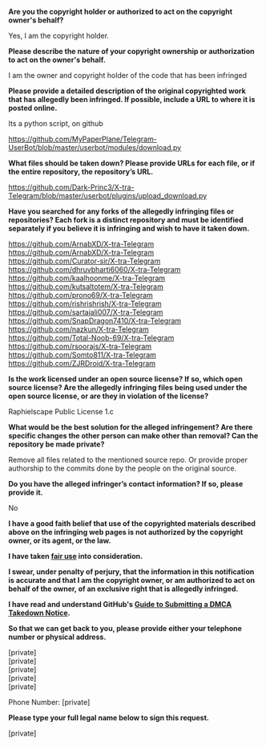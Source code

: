 **Are you the copyright holder or authorized to act on the copyright owner's behalf?**

Yes, I am the copyright holder.

**Please describe the nature of your copyright ownership or authorization to act on the owner's behalf.**

I am the owner and copyright holder of the code that has been infringed

**Please provide a detailed description of the original copyrighted work that has allegedly been infringed. If possible, include a URL to where it is posted online.**

Its a python script, on github

https://github.com/MyPaperPlane/Telegram-UserBot/blob/master/userbot/modules/download.py

**What files should be taken down? Please provide URLs for each file, or if the entire repository, the repository’s URL.**

https://github.com/Dark-Princ3/X-tra-Telegram/blob/master/userbot/plugins/upload_download.py

**Have you searched for any forks of the allegedly infringing files or repositories? Each fork is a distinct repository and must be identified separately if you believe it is infringing and wish to have it taken down.**

https://github.com/ArnabXD/X-tra-Telegram  
https://github.com/ArnabXD/X-tra-Telegram  
https://github.com/Curator-sir/X-tra-Telegram  
https://github.com/dhruvbharti6060/X-tra-Telegram  
https://github.com/kaalhoonme/X-tra-Telegram  
https://github.com/kutsaltotem/X-tra-Telegram  
https://github.com/prono69/X-tra-Telegram  
https://github.com/rishrishrish/X-tra-Telegram  
https://github.com/sartajali007/X-tra-Telegram  
https://github.com/SnapDragon7410/X-tra-Telegram  
https://github.com/nazkun/X-tra-Telegram  
https://github.com/Total-Noob-69/X-tra-Telegram  
https://github.com/rsoorajs/X-tra-Telegram  
https://github.com/Somto811/X-tra-Telegram  
https://github.com/ZJRDroid/X-tra-Telegram

**Is the work licensed under an open source license? If so, which open source license? Are the allegedly infringing files being used under the open source license, or are they in violation of the license?**

Raphielscape Public License 1.c

**What would be the best solution for the alleged infringement? Are there specific changes the other person can make other than removal? Can the repository be made private?**

Remove all files related to the mentioned source repo. Or provide proper authorship to the commits done by the people on the original source.

**Do you have the alleged infringer’s contact information? If so, please provide it.**

No

**I have a good faith belief that use of the copyrighted materials described above on the infringing web pages is not authorized by the copyright owner, or its agent, or the law.**

**I have taken <a href="https://www.lumendatabase.org/topics/22">fair use</a> into consideration.**

**I swear, under penalty of perjury, that the information in this notification is accurate and that I am the copyright owner, or am authorized to act on behalf of the owner, of an exclusive right that is allegedly infringed.**

**I have read and understand GitHub's <a href="https://help.github.com/articles/guide-to-submitting-a-dmca-takedown-notice/">Guide to Submitting a DMCA Takedown Notice</a>.**

**So that we can get back to you, please provide either your telephone number or physical address.**

[private]  
[private]  
[private]  
[private]  
[private]

Phone Number: [private]

**Please type your full legal name below to sign this request.**

[private]
